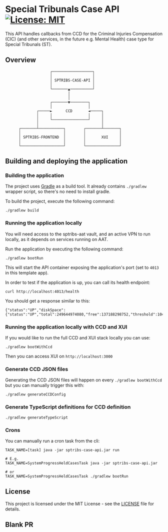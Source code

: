 # Special Tribunals Case API [![License: MIT](https://img.shields.io/badge/License-MIT-yellow.svg)](https://opensource.org/licenses/MIT)

This API handles callbacks from CCD for the Criminal Injuries Compensation (CIC) (and other services, in the future e.g. Mental Health) case type for Special Tribunals (ST).

## Overview

                        ┌──────────────────┐
                        │                  │
                        │ SPTRIBS-CASE-API │
                        │                  │
                        └───────▲──────────┘
                                │
                                │
                        ┌───────▼────────┐
                        │                │
                  ┌─────►      CCD       ◄─────┐
                  │     │                │     │
                  │     └────────────────┘     │
                  │                            │
          ┌───────┴───────────┐        ┌───────┴───────┐
          │                   │        │               │
          │ SPTRIBS-FRONTEND  │        │       XUI     │
          │                   │        │               │
          └───────────────────┘        └───────────────┘

## Building and deploying the application

### Building the application

The project uses [Gradle](https://gradle.org) as a build tool. It already contains
`./gradlew` wrapper script, so there's no need to install gradle.

To build the project, execute the following command:

    ./gradlew build

### Running the application locally

You will need access to the sptribs-aat vault, and an active VPN to run locally, as it depends on services running on AAT.

Run the application by executing the following command:

    ./gradlew bootRun

This will start the API container exposing the application's port
(set to `4013` in this template app).

In order to test if the application is up, you can call its health endpoint:

    curl http://localhost:4013/health

You should get a response similar to this:

    {"status":"UP","diskSpace":{"status":"UP","total":249644974080,"free":137188298752,"threshold":10485760}}

### Running the application locally with CCD and XUI

If you would like to run the full CCD and XUI stack locally you can use:

    ./gradlew bootWithCcd

Then you can access XUI on `http://localhost:3000`

### Generate CCD JSON files

Generating the CCD JSON files will happen on every `./gradlew bootWithCcd` but you can manually trigger this with:

    ./gradlew generateCCDConfig

### Generate TypeScript definitions for CCD definition

    ./gradlew generateTypeScript

### Crons

You can manually run a cron task from the cli:

```
TASK_NAME=[task] java -jar sptribs-case-api.jar run

# E.g.
TASK_NAME=SystemProgressHeldCasesTask java -jar sptribs-case-api.jar

# or
TASK_NAME=SystemProgressHeldCasesTask ./gradlew bootRun
```

## License

This project is licensed under the MIT License - see the [LICENSE](LICENSE) file for details.

## Blank PR
